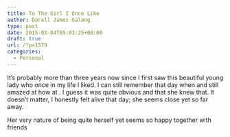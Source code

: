 ```yaml
---
title: To The Girl I Once Like
author: Dorell James Galang
type: post
date: 2015-03-04T05:03:25+00:00
draft: true
url: /?p=1579
categories:
  - Personal
---
```


It&#8217;s probably more than three years now since I first saw this beautiful young lady who once in my life I liked. I can still remember that day when and still amazed at how at . I guess it was quite obvious and that she knew that. It doesn&#8217;t matter, I honestly felt alive that day; she seems close yet so far away.

Her very nature of being quite herself yet seems so happy together with friends
